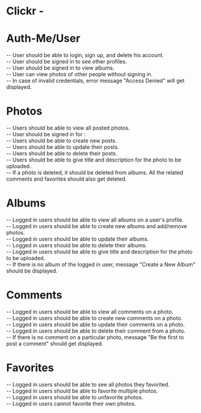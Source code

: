 # Clickr - 

# Auth-Me/User
  -- User should be able to login, sign up, and delete his account.  
  -- User should be signed in to see other profiles.   
  -- User should be signed in to view albums.   
  -- User can view photos of other people without signing in.  
  -- In case of invalid credentials, error message "Access Denied" will get displayed.  

# Photos
  -- Users should be able to view all posted photos.  
  -- User should be signed in for :     
    -- Users should be able to create new posts.  
    -- Users should be able to update their posts.  
    -- Users should be able to delete their posts.  
    -- Users should be able to give title and description for the photo to be uploaded.         
    -- If a photo is deleted, it should be deleted from albums. All the related comments and favorites should also get deleted.

# Albums
  -- Logged in users should be able to view all albums on a user's profile.  
  -- Logged in users should be able to create new albums and add/remove photos.  
  -- Logged in users should be able to update their albums.  
  -- Logged in users should be able to delete their albums.  
  -- Logged in users should be able to give title and description for the photo to be uploaded.                           
  -- If there is no album of the logged in user, message "Create a New Album" should be displayed. 

# Comments
  -- Logged in users should be able to view all comments on a photo.  
  -- Logged in users should be able to create new comments on a photo.  
  -- Logged in users should be able to update their comments on a photo.  
  -- Logged in users should be able to delete their comment from a photo.               
  -- If there is no comment on a particular photo, message "Be the first to post a comment" should get displayed.   

# Favorites
  -- Logged in users should be able to see all photos they favorited.  
  -- Logged in users should be able to favorite multiple photos.  
  -- Logged in users should be able to unfavorite photos.                           
  -- Logged in users cannot favorite their own photos.          
